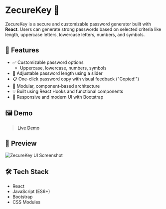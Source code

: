 # ZecureKey 🔐

ZecureKey is a secure and customizable password generator built with **React**. Users can generate strong passwords based on selected criteria like length, uppercase letters, lowercase letters, numbers, and symbols.

## 🚀 Features

- ✅ Customizable password options
  - Uppercase, lowercase, numbers, symbols
- 🔢 Adjustable password length using a slider
- 📋 One-click password copy with visual feedback ("Copied!")
- 🧩 Modular, component-based architecture
- 💡 Built using React Hooks and functional components
- 🎨 Responsive and modern UI with Bootstrap

## 🖼️ Demo

> [Live Demo](https://zecurekey.netlify.app/) <!-- Replace # with actual link if deployed -->

## 📸 Preview

![ZecureKey UI Screenshot](preview.png) <!-- Add an actual screenshot if available -->

## 🛠️ Tech Stack

- React
- JavaScript (ES6+)
- Bootstrap
- CSS Modules

